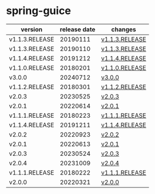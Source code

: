 # spring-guice	


|version|release date|changes|
|---|---|---|
|v1.1.3.RELEASE|20190111|[v1.1.3.RELEASE](./v1.1.3.RELEASE-20190111.md)|
|v1.1.3.RELEASE|20190110|[v1.1.3.RELEASE](./v1.1.3.RELEASE-20190110.md)|
|v1.1.4.RELEASE|20191212|[v1.1.4.RELEASE](./v1.1.4.RELEASE-20191212.md)|
|v1.1.0.RELEASE|20180201|[v1.1.0.RELEASE](./v1.1.0.RELEASE-20180201.md)|
|v3.0.0|20240712|[v3.0.0](./v3.0.0-20240712.md)|
|v1.1.2.RELEASE|20180301|[v1.1.2.RELEASE](./v1.1.2.RELEASE-20180301.md)|
|v2.0.3|20230525|[v2.0.3](./v2.0.3-20230525.md)|
|v2.0.1|20220614|[v2.0.1](./v2.0.1-20220614.md)|
|v1.1.1.RELEASE|20180223|[v1.1.1.RELEASE](./v1.1.1.RELEASE-20180223.md)|
|v1.1.4.RELEASE|20191211|[v1.1.4.RELEASE](./v1.1.4.RELEASE-20191211.md)|
|v2.0.2|20220923|[v2.0.2](./v2.0.2-20220923.md)|
|v2.0.1|20220613|[v2.0.1](./v2.0.1-20220613.md)|
|v2.0.3|20230524|[v2.0.3](./v2.0.3-20230524.md)|
|v2.0.4|20231009|[v2.0.4](./v2.0.4-20231009.md)|
|v1.1.1.RELEASE|20180222|[v1.1.1.RELEASE](./v1.1.1.RELEASE-20180222.md)|
|v2.0.0|20220321|[v2.0.0](./v2.0.0-20220321.md)|

